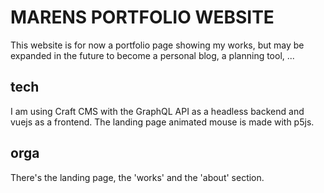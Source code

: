 # MARENS PORTFOLIO WEBSITE

This website is for now a portfolio page showing my works, but may be expanded in the future to become a personal blog, a planning tool, ...

## tech

I am using Craft CMS with the GraphQL API as a headless backend and vuejs as a frontend. The landing page animated mouse is made with p5js.

## orga

There's the landing page, the 'works' and the 'about' section.
